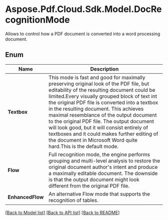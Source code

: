 ﻿# Aspose.Pdf.Cloud.Sdk.Model.DocRecognitionMode
Allows to control how a PDF document is converted into a word processing document.

## Enum

 Name | Description
------------ | ------------
**Textbox** | This mode is fast and good for maximally preserving original look of the PDF file, but editability of the resulting document could be limited.Every visually grouped block of text int the original PDF file is converted into a textbox in the resulting document. This achieves maximal resemblance of the output document to the original PDF file. The output document will look good, but it will consist entirely of textboxes and it could makes further editing of the document in Microsoft Word quite hard.This is the default mode.
**Flow** | Full recognition mode, the engine performs grouping and multi-level analysis to restore the original document author's intent and produce a maximally editable document. The downside is that the output document might look different from the original PDF file.
**EnhancedFlow** | An alternative Flow mode that supports the recognition of tables.


[[Back to Model list]](../README.md#documentation-for-models) [[Back to API list]](../README.md#documentation-for-api-endpoints) [[Back to README]](../README.md)

